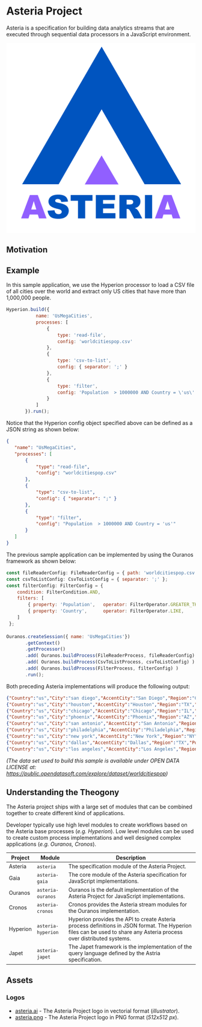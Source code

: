 # Asteria Project

Asteria is a specification for building data analytics streams that are executed through sequential data processors in a JavaScript environment.

![Asteria Logo](https://raw.githubusercontent.com/asteria-project/asteria/master/assets/logos/asteria.png)

## Motivation

## Example

In this sample application, we use the Hyperion processor to load a CSV file of all cities over the world and extract only US cities that have more than 1,000,000 people.


 ```javascript
Hyperion.build({
            name: 'UsMegaCities',
            processes: [
                {
                    type: 'read-file',
                    config: 'worldcitiespop.csv'
                },
                {
                    type: 'csv-to-list',
                    config: { separator: ';' }
                },
                {
                    type: 'filter',
                    config: 'Population  > 1000000 AND Country = \'us\''
                }
            ]
        }).run();
 ```

Notice that the Hyperion config object specified above can be defined as a JSON string as shown below:

 ```json
 {
    "name": "UsMegaCities",
    "processes": [
        {
            "type": "read-file",
            "config": "worldcitiespop.csv"
        },
        {
            "type": "csv-to-list",
            "config": { "separator": ";" }
        },
        {
            "type": "filter",
            "config": "Population  > 1000000 AND Country = 'us'"
        }
    ]
}
```

The previous sample application can be implemented by using the Ouranos framework as shown below:

```javascript
const fileReaderConfig: FileReaderConfig = { path: 'worldcitiespop.csv') };
const csvToListConfig: CsvToListConfig = { separator: ';' };
const filterConfig: FilterConfig = {
    condition: FilterCondition.AND,
    filters: [
        { property: 'Population',   operator: FilterOperator.GREATER_THAN,  value: 1000000 },
        { property: 'Country',      operator: FilterOperator.LIKE,          value: 'us' }
    ]
 };

Ouranos.createSession({ name: 'UsMegaCities'})
       .getContext()
       .getProcessor()
       .add( Ouranos.buildProcess(FileReaderProcess, fileReaderConfig) )
       .add( Ouranos.buildProcess(CsvToListProcess, csvToListConfig) )
       .add( Ouranos.buildProcess(FilterProcess, filterConfig) )
       .run();
```

Both preceding Asteria implementations will produce the following output:

```json
{"Country":"us","City":"san diego","AccentCity":"San Diego","Region":"CA","Population":1287050,"Latitude":32.7152778,"Longitude":-117.1563889,"geopoint":"32.7152778, -117.1563889"}
{"Country":"us","City":"houston","AccentCity":"Houston","Region":"TX","Population":2027712,"Latitude":29.7630556,"Longitude":-95.3630556,"geopoint":"29.7630556, -95.3630556"}
{"Country":"us","City":"chicago","AccentCity":"Chicago","Region":"IL","Population":2841952,"Latitude":41.85,"Longitude":-87.65,"geopoint":"41.85, -87.65"}
{"Country":"us","City":"phoenix","AccentCity":"Phoenix","Region":"AZ","Population":1428509,"Latitude":33.4483333,"Longitude":-112.0733333,"geopoint":"33.4483333, -112.0733333"}
{"Country":"us","City":"san antonio","AccentCity":"San Antonio","Region":"TX","Population":1256810,"Latitude":29.4238889,"Longitude":-98.4933333,"geopoint":"29.4238889, -98.4933333"}
{"Country":"us","City":"philadelphia","AccentCity":"Philadelphia","Region":"PA","Population":1453268,"Latitude":39.9522222,"Longitude":-75.1641667,"geopoint":"39.9522222, -75.1641667"}
{"Country":"us","City":"new york","AccentCity":"New York","Region":"NY","Population":8107916,"Latitude":40.7141667,"Longitude":-74.0063889,"geopoint":"40.7141667, -74.0063889"}
{"Country":"us","City":"dallas","AccentCity":"Dallas","Region":"TX","Population":1211704,"Latitude":32.7833333,"Longitude":-96.8,"geopoint":"32.7833333, -96.8"}
{"Country":"us","City":"los angeles","AccentCity":"Los Angeles","Region":"CA","Population":3877129,"Latitude":34.0522222,"Longitude":-118.2427778,"geopoint":"34.0522222, -118.2427778"}
```

_(The data set used to build this sample is available under OPEN DATA LICENSE at: https://public.opendatasoft.com/explore/dataset/worldcitiespop)_


## Understanding the Theogony

The Asteria project ships with a large set of modules that can be combined together to create different kind of applications.

Developer typically use high level modules to create workflows based on the Asteria base processes (_e.g. Hyperion_). Low level modules can be used to create custom process implementations and well designed complex applications (_e.g. Ouranos, Cronos_).

| Project | Module | Description |
| ------- | ------ | ----------- |
| Asteria | `asteria` | The specification module of the Asteria Project. |
| Gaia | `asteria-gaia` | The core module of the Asteria specification for JavaScript implementations. |
| Ouranos | `asteria-ouranos` | Ouranos is the default implementation of the Asteria Project for JavaScript implementations. |
| Cronos | `asteria-cronos` | Cronos provides the Asteria stream modules for the Ouranos implementation. |
| Hyperion | `asteria-hyperion` | Hyperion provides the API to create Asteria process definitions in JSON format. The Hyperion files can be used to share any Asteria process over distributed systems. |
| Japet | `asteria-japet` | The Japet framework is the implementation of the query language defined by the Astria specification. |

## Assets

### Logos

- [asteria.ai](#) - The Asteria Project logo in vectorial format (_illustrator_).
- [asteria.png](#) - The Asteria Project logo in PNG format (_512x512 px_).
